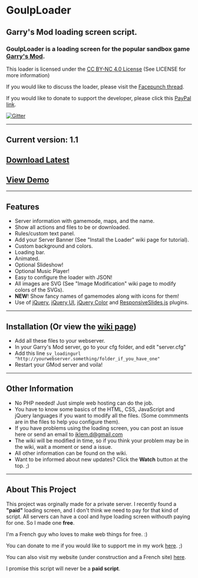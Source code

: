 # GoulpLoader
## Garry's Mod loading screen script.

### GoulpLoader is a loading screen for the popular sandbox game [Garry's Mod](http://www.garrysmod.com/).

This loader is licensed under the [CC BY-NC 4.0 License](http://creativecommons.org/licenses/by-nc/4.0/) (See LICENSE for more information)

If you would like to discuss the loader, please visit the [Facepunch thread](http://facepunch.com/showthread.php?t=1417046).

If you would like to donate to support the developer, please click this [PayPal link](https://www.paypal.com/cgi-bin/webscr?cmd=_s-xclick&hosted_button_id=WAAU3DKXJXFR6).

[![Gitter](https://badges.gitter.im/Join%20Chat.svg)](https://gitter.im/iKlem/GoulpLoader?utm_source=badge&utm_medium=badge&utm_campaign=pr-badge&utm_content=badge)

---
## Current version: 1.1
## [Download Latest](https://github.com/Multigaming-community/GoulpLoader/releases/latest)
## [View Demo](http://zorf.me/s/goulploader/)


---
## Features
* Server information with gamemode, maps, and the name.
* Show all actions and files to be or downloaded.
* Rules/custom text panel.
* Add your Server Banner (See "Install the Loader" wiki page for tutorial).
* Custom background and colors.
* Loading bar.
* Animated.
* Optional Slideshow!
* Optional Music Player!
* Easy to configure the loader with JSON!
* All images are SVG (See "Image Modification" wiki page to modify colors of the SVGs).
* __NEW__! Show fancy names of gamemodes along with icons for them!
* Use of [jQuery](http://jquery.com/), [jQuery UI](http://jqueryui.com/), [jQuery Color](https://github.com/jquery/jquery-color) and [ResponsiveSlides.js](http://responsiveslides.com/) plugins.


---
## Installation (Or view the [wiki page](https://github.com/iKlem/GoulpLoader/wiki))
* Add all these files to your webserver.
* In your Garry's Mod server, go to your cfg folder, and edit "server.cfg"
* Add this line `sv_loadingurl "http://yourwebserver.something/folder_if_you_have_one"`
* Restart your GMod server and voila!

---
## Other Information
* No PHP needed! Just simple web hosting can do the job.
* You have to know some basics of the HTML, CSS, JavaScript and jQuery languages if you want to modify all the files. (Some commments are in the files to help you configure them).
* If you have problems using the loading screen, you can post an issue here or send an email to [iklem.d@gmail.com](sendto:iklem.d@gmail.com)
* The wiki will be modified in time, so if you think your problem may be in the wiki, wait a moment or send a issue.
* All other information can be found on the wiki.
* Want to be informed about new updates? Click the **Watch** button at the top. ;)

---
## About This Project
This project was orginally made for a private server. I recently found a **"paid"** loading screen, and I don't think we need to pay for that kind of script. All servers can have a cool and hype loading screen withouth paying for one. So I made one **free**.

I'm a French guy who loves to make web things for free. :)

You can donate to me if you would like to support me in my work [here](https://www.paypal.com/cgi-bin/webscr?cmd=_s-xclick&hosted_button_id=WAAU3DKXJXFR6). ;)

You can also visit my website (under construction and a French site) [here](http://iklem.livehost.fr).

I promise this script will never be a **paid script**.

